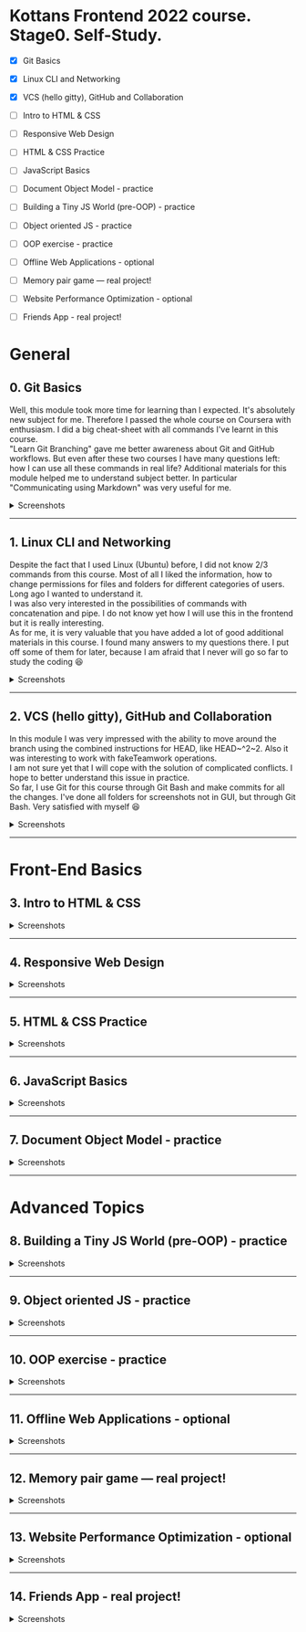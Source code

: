 # Kottans Frontend 2022 course. Stage0. Self-Study.

- [x] Git Basics
- [x] Linux CLI and Networking
- [x] VCS (hello gitty), GitHub and Collaboration

- [ ] Intro to HTML & CSS
- [ ] Responsive Web Design
- [ ] HTML & CSS Practice
- [ ] JavaScript Basics
- [ ] Document Object Model - practice

- [ ] Building a Tiny JS World (pre-OOP) - practice
- [ ] Object oriented JS - practice
- [ ] OOP exercise - practice
- [ ] Offline Web Applications - optional
- [ ] Memory pair game — real project!
- [ ] Website Performance Optimization - optional
- [ ] Friends App - real project!

# General

## **0.** Git Basics
Well, this module took more time for learning than I expected. It's absolutely new subject for me. Therefore I passed the whole course on Coursera with enthusiasm.
I did a big cheat-sheet with all commands I've learnt in this course.  
"Learn Git Branching" gave me better awareness about Git and GitHub workflows.
But even after these two courses I have many questions left: how I can use all these commands in real life?
Additional materials for this module helped me to understand subject better. In particular "Communicating using Markdown" was very useful for me.
<details><summary>Screenshots</summary>
<p>

![Cource Certificate](https://github.com/irynaDemydenko/kottans-frontend/blob/8cca00eb4588522f0c57b1a43aff57630bcbe4c7/task_git_collaboration/Coursera%20ZD5HTUWCA5DC_page-0001.jpg)

![Screenshot 1 from Learn Git Branching course done](https://github.com/irynaDemydenko/kottans-frontend/blob/8cca00eb4588522f0c57b1a43aff57630bcbe4c7/task_git_github/gitbasics_1.JPG)

![Screenshot 2 from Learn Git Branching course done](https://github.com/irynaDemydenko/kottans-frontend/blob/8cca00eb4588522f0c57b1a43aff57630bcbe4c7/task_git_github/gitbasics_2.JPG)

</p>
</details>

---

## **1.** Linux CLI and Networking
Despite the fact that I used Linux (Ubuntu) before, I did not know 2/3 commands from this course. Most of all I liked the information, how to change permissions for files and folders for different categories of users. Long ago I wanted to understand it.  
I was also very interested in the possibilities of commands with concatenation and pipe. I do not know yet how I will use this in the frontend but it is really interesting.  
As for me, it is very valuable that you have added a lot of good additional materials in this course. I found many answers to my questions there. I put off some of them for later, because I am afraid that I never will go so far to study the coding :laughing:

<details><summary>Screenshots</summary>
<p>

![Screenshots of answers](https://github.com/irynaDemydenko/kottans-frontend/blob/33fef7193fc436f5ba4105a76212f20ea1ec89fe/task_linux_cli/Linux-quize.jpg)
</p>
</details>

---

## **2.** VCS (hello gitty), GitHub and Collaboration
In this module I was very impressed with the ability to move around the branch using the combined instructions for HEAD, like HEAD~^2~2. Also it was interesting to work with fakeTeamwork operations.  
I am not sure yet that I will cope with the solution of complicated conflicts. I hope to better understand this issue in practice.  
So far, I use Git for this course through Git Bash and make commits for all the changes. I've done all folders for screenshots not in GUI, but through Git Bash. Very satisfied with myself :laughing:
<details><summary>Screenshots</summary>
<p>

![Cource Certificate](https://github.com/irynaDemydenko/kottans-frontend/blob/8cca00eb4588522f0c57b1a43aff57630bcbe4c7/task_git_collaboration/Coursera%20ZD5HTUWCA5DC_page-0001.jpg)

</p>
</details>

---

# Front-End Basics
## **3.** Intro to HTML & CSS
<details><summary>Screenshots</summary></details>

---

## **4.** Responsive Web Design
<details><summary>Screenshots</summary></details>

---

## **5.** HTML & CSS Practice
<details><summary>Screenshots</summary></details>

---

## **6.** JavaScript Basics
<details><summary>Screenshots</summary></details>

---

## **7.** Document Object Model - practice
<details><summary>Screenshots</summary></details>

---

# Advanced Topics
## **8.** Building a Tiny JS World (pre-OOP) - practice
<details><summary>Screenshots</summary></details>

---

## **9.** Object oriented JS - practice
<details><summary>Screenshots</summary></details>

---

## **10.** OOP exercise - practice
<details><summary>Screenshots</summary></details>

---

## **11.** Offline Web Applications - optional
<details><summary>Screenshots</summary></details>

---

## **12.** Memory pair game — real project!
<details><summary>Screenshots</summary></details>

---

## **13.** Website Performance Optimization - optional
<details><summary>Screenshots</summary></details>

---

## **14.** Friends App - real project!
<details><summary>Screenshots</summary></details>
